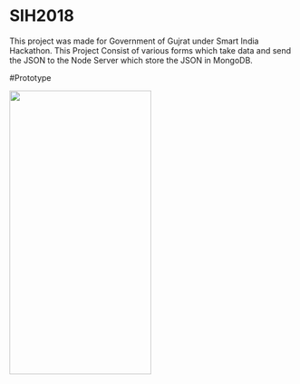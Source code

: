 # SIH2018
This project was made for Government of Gujrat under Smart India Hackathon.
This Project Consist of various forms which take data and send the JSON to the Node Server which store the JSON in MongoDB.

#Prototype 



<img src="https://media.giphy.com/media/3HIfuMzEz6g8HD1rKv/giphy.gif" width="250" height="500" />
